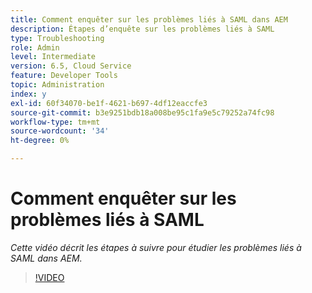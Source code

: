 ```yaml
---
title: Comment enquêter sur les problèmes liés à SAML dans AEM
description: Étapes d’enquête sur les problèmes liés à SAML
type: Troubleshooting
role: Admin
level: Intermediate
version: 6.5, Cloud Service
feature: Developer Tools
topic: Administration
index: y
exl-id: 60f34070-be1f-4621-b697-4df12eaccfe3
source-git-commit: b3e9251bdb18a008be95c1fa9e5c79252a74fc98
workflow-type: tm+mt
source-wordcount: '34'
ht-degree: 0%

---
```


# Comment enquêter sur les problèmes liés à SAML

*Cette vidéo décrit les étapes à suivre pour étudier les problèmes liés à SAML dans AEM.*

>[!VIDEO](https://video.tv.adobe.com/v/335466?quality=12&learn=on)
